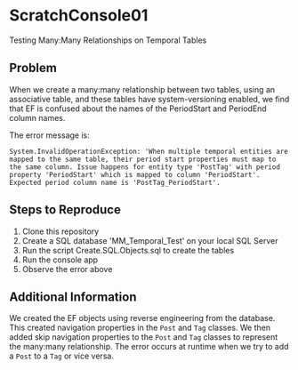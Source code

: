 # ScratchConsole01
Testing Many:Many Relationships on Temporal Tables

## Problem
When we create a many:many relationship between two tables, using an associative table, and these tables have system-versioning enabled, we find that EF is confused about the names of the PeriodStart and PeriodEnd column names.

The error message is:

`System.InvalidOperationException: 'When multiple temporal entities are mapped to the same table, their period start properties must map to the same column. Issue happens for entity type 'PostTag' with period property 'PeriodStart' which is mapped to column 'PeriodStart'. Expected period column name is 'PostTag_PeriodStart'.`

## Steps to Reproduce
1. Clone this repository
1. Create a SQL database 'MM_Temporal_Test' on your local SQL Server
1. Run the script Create.SQL.Objects.sql to create the tables
1. Run the console app 
1. Observe the error above

## Additional Information
We created the EF objects using reverse engineering from the database. This created navigation properties in the `Post` and `Tag` classes. We then added skip navigation properties to the `Post` and `Tag` classes to represent the many:many relationship.  The error occurs at runtime when we try to add a `Post` to a `Tag` or vice versa.

